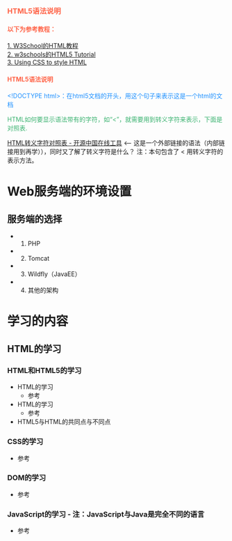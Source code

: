 
<!DOCTYPE html>
<html>
<body>

<h3 style="color:Tomato;">HTML5语法说明</h3>

<h4 style="color:Tomato;">以下为参考教程：</h4>

<a href="http://www.w3school.com.cn/index.html">1. W3School的HTML教程</a> <br>
<a href="https://www.w3schools.com/html/default.asp">2. w3schools的HTML5 Tutorial</a> <br>
<a href="http://www.sagehill.net/docbookxsl/UsingCSS.html">3. Using CSS to style HTML</a>
<h4 style="color:Tomato;">HTML5语法说明</h4>
<p style="color:DodgerBlue;">&lt;!DOCTYPE html>：在html5文档的开头，用这个句子来表示这是一个html的文档</p>

<p style="color:MediumSeaGreen;">HTML如何要显示语法带有的字符，如“&lt;”，就需要用到转义字符来表示，下面是对照表.</p>
<a href="http://tool.oschina.net/commons?type=2">HTML转义字符对照表 - 开源中国在线工具</a>   &lt;-- 这是一个外部链接的语法（内部链接用到再学）），同时又了解了转义字符是什么？ 注：本句包含了 &lt; 用转义字符的表示方法。

</body>
</html>






# Web服务端的环境设置
## 服务端的选择
   * 1. PHP
   * 2. Tomcat
   * 3. Wildfly（JavaEE）
   * 4. 其他的架构
# 学习的内容
## HTML的学习

### HTML和HTML5的学习
   * HTML的学习
      - 参考
   * HTML的学习
      - 参考
   * HTML5与HTML的共同点与不同点
### CSS的学习
   - 参考
### DOM的学习
   - 参考
### JavaScript的学习 - 注：JavaScript与Java是完全不同的语言
   - 参考
